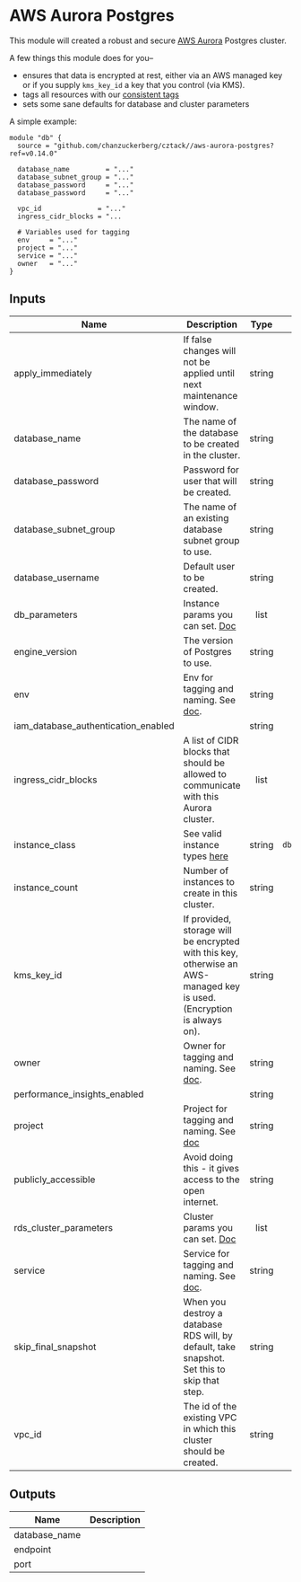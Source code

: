 # AWS Aurora Postgres

This module will created a robust and secure [AWS Aurora](https://aws.amazon.com/rds/aurora/) Postgres cluster.

A few things this module does for you–

* ensures that data is encrypted at rest, either via an AWS managed key or if you supply `kms_key_id` a key that you control (via KMS).
* tags all resources with our [consistent tags](../README.md#Consistent%20Tagging)
* sets some sane defaults for database and cluster parameters

A simple example:

```hcl
module "db" {
  source = "github.com/chanzuckerberg/cztack//aws-aurora-postgres?ref=v0.14.0"

  database_name         = "..."
  database_subnet_group = "..."
  database_password     = "..."
  database_password     = "..."
  
  vpc_id              = "..."
  ingress_cidr_blocks = "...

  # Variables used for tagging
  env     = "..."
  project = "..."
  service = "..."
  owner   = "..."
}
```

<!-- START -->

## Inputs

| Name | Description | Type | Default | Required |
|------|-------------|:----:|:-----:|:-----:|
| apply_immediately | If false changes will not be applied until next maintenance window. | string | `false` | no |
| database_name | The name of the database to be created in the cluster. | string | - | yes |
| database_password | Password for user that will be created. | string | - | yes |
| database_subnet_group | The name of an existing database subnet group to use. | string | - | yes |
| database_username | Default user to be created. | string | - | yes |
| db_parameters | Instance params you can set. [Doc](https://docs.aws.amazon.com/AmazonRDS/latest/AuroraUserGuide/AuroraPostgreSQL.Reference.html#AuroraPostgreSQL.Reference.Parameters.Instance) | list | `<list>` | no |
| engine_version | The version of Postgres to use. | string | `9.6` | no |
| env | Env for tagging and naming. See [doc](../README.md#consistent-tagging). | string | - | yes |
| iam_database_authentication_enabled |  | string | `false` | no |
| ingress_cidr_blocks | A list of CIDR blocks that should be allowed to communicate with this Aurora cluster. | list | - | yes |
| instance_class | See valid instance types [here](https://docs.aws.amazon.com/AmazonRDS/latest/AuroraUserGuide/AuroraPostgreSQL.Managing.html) | string | `db.r4.large` | no |
| instance_count | Number of instances to create in this cluster. | string | `1` | no |
| kms_key_id | If provided, storage will be encrypted with this key, otherwise an AWS-managed key is used. (Encryption is always on). | string | `` | no |
| owner | Owner for tagging and naming. See [doc](../README.md#consistent-tagging). | string | - | yes |
| performance_insights_enabled |  | string | `false` | no |
| project | Project for tagging and naming. See [doc](../README.md#consistent-tagging) | string | - | yes |
| publicly_accessible | Avoid doing this - it gives access to the open internet. | string | `false` | no |
| rds_cluster_parameters | Cluster params you can set. [Doc](https://docs.aws.amazon.com/AmazonRDS/latest/AuroraUserGuide/AuroraPostgreSQL.Reference.html#AuroraPostgreSQL.Reference.Parameters.Cluster) | list | `<list>` | no |
| service | Service for tagging and naming. See [doc](../README.md#consistent-tagging). | string | - | yes |
| skip_final_snapshot | When you destroy a database RDS will, by default, take snapshot. Set this to skip that step. | string | `false` | no |
| vpc_id | The id of the existing VPC in which this cluster should be created. | string | - | yes |

## Outputs

| Name | Description |
|------|-------------|
| database_name |  |
| endpoint |  |
| port |  |

<!-- END -->
